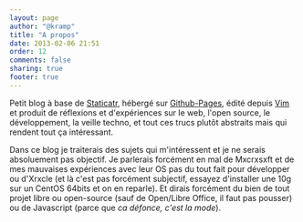 ```yaml
---
layout: page
author: "@kramp"
title: "A propos"
date: 2013-02-06 21:51
order: 12
comments: false
sharing: true
footer: true
---
```


Petit blog à base de [Staticatr](http://github.com/krampstudio/staticatr), hébergé sur [Github-Pages](http://pages.github.com/), édité depuis [Vim](http://www.vim.org/) et produit de réflexions et d'expériences sur le web, l'open source, le développement, la veille techno, et tout ces trucs plutôt abstraits mais qui rendent tout ça intéressant.

Dans ce blog je traiterais des sujets qui m'intéressent et je ne serais absoluement pas objectif. Je parlerais forcément en mal de Mxcrxsxft et de mes mauvaises expériences avec leur OS pas du tout fait pour développer ou d'Xrxcle (et là c'est pas forcément subjectif, essayez d'installer une 10g sur un CentOS 64bits et on en reparle). Et dirais forcément du bien de tout projet libre ou open-source (sauf de Open/Libre Office, il faut pas pousser) ou de Javascript (parce que _ca défonce, c'est la mode_).
